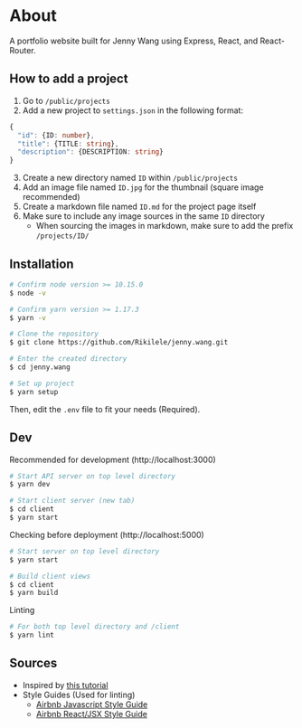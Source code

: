 # About
A portfolio website built for Jenny Wang using Express, React, and React-Router.

## How to add a project

1. Go to `/public/projects`
2. Add a new project to `settings.json` in the following format:
```ts
{
  "id": {ID: number},
  "title": {TITLE: string},
  "description": {DESCRIPTION: string}
}
```
3. Create a new directory named `ID` within `/public/projects`
4. Add an image file named `ID.jpg` for the thumbnail (square image recommended)
5. Create a markdown file named `ID.md` for the project page itself
6. Make sure to include any image sources in the same `ID` directory
    - When sourcing the images in markdown, make sure to add the prefix `/projects/ID/`

## Installation

```sh
# Confirm node version >= 10.15.0
$ node -v

# Confirm yarn version >= 1.17.3
$ yarn -v

# Clone the repository
$ git clone https://github.com/Rikilele/jenny.wang.git

# Enter the created directory
$ cd jenny.wang

# Set up project
$ yarn setup
```

Then, edit the `.env` file to fit your needs (Required).

## Dev

Recommended for development (http://localhost:3000)

```sh
# Start API server on top level directory
$ yarn dev

# Start client server (new tab)
$ cd client
$ yarn start
```

Checking before deployment (http://localhost:5000)

```sh
# Start server on top level directory
$ yarn start

# Build client views
$ cd client
$ yarn build
```

Linting

```sh
# For both top level directory and /client
$ yarn lint
```

## Sources
- Inspired by [this tutorial](https://dev.to/nburgess/creating-a-react-app-with-react-router-and-an-express-backend-33l3)
- Style Guides (Used for linting)
  * [Airbnb Javascript Style Guide](https://github.com/airbnb/javascript)
  * [Airbnb React/JSX Style Guide](https://github.com/airbnb/javascript/tree/master/react)
